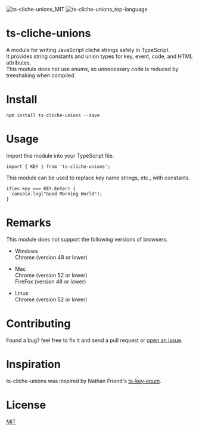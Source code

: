 ![ts-cliche-unions_MIT](https://user-images.githubusercontent.com/59277458/164591504-aa06b242-9c1d-49bc-a963-a7ccd8124a0f.svg)  ![ts-cliche-unions_top-language](https://user-images.githubusercontent.com/59277458/164592329-a3418110-4228-4558-8fa6-822645c693d7.svg)  




# ts-cliche-unions
A module for writing JavaScript cliché strings safely in TypeScript.      
It provides string constants and union types for key, event, code, and HTML attributes.  
This module does not use enums, so unnecessary code is reduced by treeshaking when compiled.  

# Install
```
npm install ts-cliche-unions --save
```

# Usage 
Import this module into your TypeScript file.
```
import { KEY } from 'ts-cliche-unions';
```   

This module can be used to replace key name strings, etc., with constants.   
```
if(ev.key === KEY.Enter) {
  console.log("Good Morning World");
}
```  

# Remarks   
This module does not support the following versions of browsers.  

* Windows     
Chrome (version 48 or lower)     

* Mac    
Chrome (version 52 or lower)     
FireFox (version 48 or lower)     

* Linux  
Chrome (version 52 or lower)     

# Contributing
Found a bug? feel free to fix it and send a pull request or [open an issue](https://github.com/Kawaken555/ts-cliche-unions/issues).   

# Inspiration  
ts-cliche-unions was inspired by Nathan Friend's [ts-key-enum](https://gitlab.com/nfriend/ts-key-enum/-/blob/master/README.md).   

# License  
[MIT](https://github.com/Kawaken555/ts-cliche-unions/blob/main/LICENSE)
